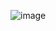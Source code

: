 ![image](https://github.com/ShchadkoAndrii/TXT/assets/118735059/8659b00d-fb61-4bb2-9282-27b9df8d0f6d)

